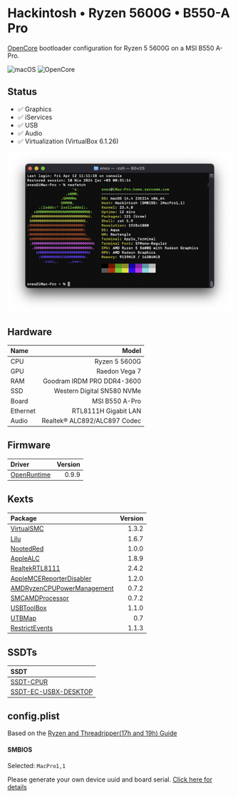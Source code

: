 # Hackintosh • Ryzen 5600G • B550-A Pro
[OpenCore](https://dortania.github.io/OpenCore-Install-Guide) bootloader configuration for Ryzen 5 5600G on a MSI B550 A-Pro.

![macOS](https://img.shields.io/static/v1?label=macOS&message=v14.4%20Sonoma&color=red&style=flat-square&logo=macOS)
![OpenCore](https://img.shields.io/static/v1?label=OpenCore&message=v0.9.9&color=red&style=flat-square&logo=apple)


## Status

- ✅ Graphics
- ✅ iServices
- ✅ USB
- ✅ Audio
- ✅ Virtualization (VirtualBox 6.1.26)
  
![About](About.png)


## Hardware

| Name     |                             Model |
| :------- | --------------------------------: |
| CPU      |                     Ryzen 5 5600G |
| GPU      |                     Raedon Vega 7 |
| RAM      |        Goodram IRDM PRO DDR4-3600 |
| SSD      |        Western Digital SN580 NVMe |
| Board    |                    MSI B550 A-Pro |
| Ethernet |              RTL8111H Gigabit LAN |
| Audio    |      Realtek® ALC892/ALC897 Codec |


## Firmware
| Driver       |         Version |
| :------------| --------------: |
| [OpenRuntime](https://github.com/acidanthera/OpenCorePkg/releases)  |           0.9.9 |


## Kexts

| Package                    | Version |
| :------------------------- | ------: |
| [VirtualSMC](https://github.com/acidanthera/VirtualSMC/releases)                 |   1.3.2 |
| [Lilu](https://github.com/acidanthera/Lilu/releases)                       |   1.6.7 |
| [NootedRed](https://github.com/ChefKissInc/NootedRed)              |   1.0.0 |
| [AppleALC](https://github.com/acidanthera/AppleALC/releases)                   |   1.8.9 |
| [RealtekRTL8111](https://github.com/Mieze/RTL8111_driver_for_OS_X/releases)             |   2.4.2 |
| [AppleMCEReporterDisabler](https://github.com/acidanthera/bugtracker/files/3703498/AppleMCEReporterDisabler.kext.zip)   |   1.2.0 |
| [AMDRyzenCPUPowerManagement](https://github.com/trulyspinach/SMCAMDProcessor/releases) |     0.7.2 |
| [SMCAMDProcessor](https://github.com/trulyspinach/SMCAMDProcessor/releases)            |     0.7.2 |
| [USBToolBox](https://github.com/USBToolBox/kext/releases)                 |   1.1.0 |
| [UTBMap](https://github.com/USBToolBox/kext/releases)                     |     0.7 |
| [RestrictEvents](https://github.com/acidanthera/RestrictEvents/releases)             |   1.1.3 |


## SSDTs
| SSDT                     |
| :----------------------- | 
| [SSDT-CPUR](https://github.com/dortania/Getting-Started-With-ACPI/blob/master/extra-files/compiled/SSDT-CPUR.aml) |
| [SSDT-EC-USBX-DESKTOP](https://github.com/dortania/Getting-Started-With-ACPI/blob/master/extra-files/compiled/SSDT-EC-USBX-DESKTOP.aml) |


## config.plist

Based on the [Ryzen and Threadripper(17h and 19h) Guide](https://dortania.github.io/OpenCore-Install-Guide/AMD/zen.html)


#### SMBIOS

Selected: `MacPro1,1`

Please generate your own device uuid and board serial.
[Click here for details](https://dortania.github.io/OpenCore-Install-Guide/AMD/zen.html#platforminfo)
